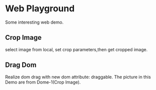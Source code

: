 # Web Playground
Some interesting web demo.

## Crop Image
select image from local, set crop parameters,then get cropped image.

## Drag Dom
Realize dom drag with new dom attribute: draggable.
The picture in this Demo are from Dome-1(Crop Image).